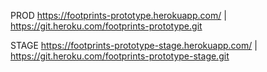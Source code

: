 PROD
https://footprints-prototype.herokuapp.com/ | https://git.heroku.com/footprints-prototype.git

STAGE
https://footprints-prototype-stage.herokuapp.com/ | https://git.heroku.com/footprints-prototype-stage.git